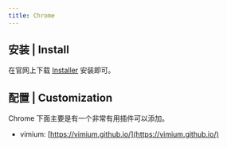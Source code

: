 ```yaml
---
title: Chrome
---
```


## 安装 \| Install

在官网上下载 [Installer](https://www.google.com/chrome?brand=CHMO#eula) 安装即可。

## 配置 \| Customization

Chrome 下面主要是有一个非常有用插件可以添加。

* vimium: [https://vimium.github.io/](https://vimium.github.io/)



